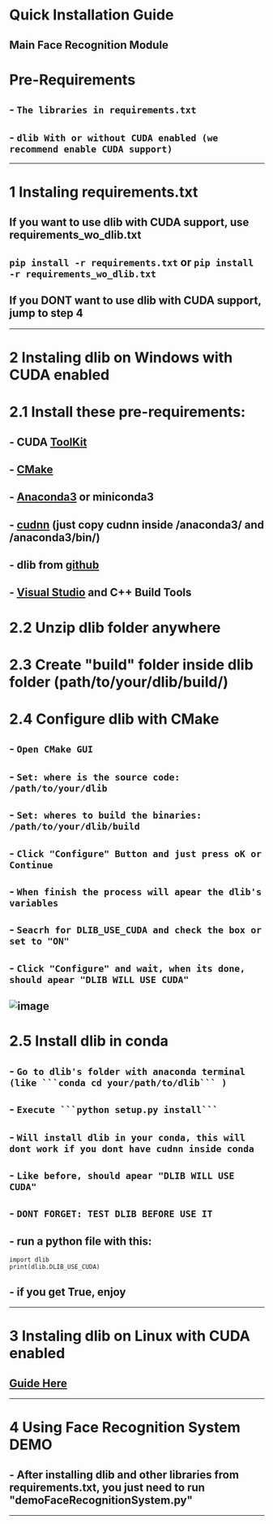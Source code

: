 # Quick Installation Guide
Main Face Recognition Module
---
# Pre-Requirements
##  - `The libraries in requirements.txt`
##  - `dlib With or without CUDA enabled (we recommend enable CUDA support)`
---
# **1** Instaling requirements.txt
## If you want to use dlib with CUDA support, use requirements_wo_dlib.txt
## ```pip install -r requirements.txt``` or ```pip install -r requirements_wo_dlib.txt```
## If you DONT want to use dlib with CUDA support, jump to step **4**
---
# **2** Instaling dlib on Windows with CUDA enabled
# **2.1** Install these pre-requirements:
## - CUDA [ToolKit](https://developer.nvidia.com/cuda-downloads)
## - [CMake](https://cmake.org/download/#latest)
## - [Anaconda3](https://www.anaconda.com/download) or miniconda3
## - [cudnn](https://developer.nvidia.com/downloads/compute/cudnn/secure/8.9.3/local_installers/12.x/cudnn-windows-x86_64-8.9.3.28_cuda12-archive.zip/) (just copy cudnn inside /anaconda3/ and /anaconda3/bin/)
## - dlib from [github](https://github.com/davisking/dlib/releases/tag/v19.24.2)
## - [Visual Studio](https://visualstudio.microsoft.com/pt-br/) and C++ Build Tools

# **2.2** Unzip dlib folder anywhere
# **2.3** Create "build" folder inside dlib folder (path/to/your/dlib/build/)
# **2.4** Configure dlib with CMake
## - `Open CMake GUI`
## - `Set: where is the source code: /path/to/your/dlib`
## - `Set: wheres to build the binaries: /path/to/your/dlib/build`
## - `Click "Configure" Button and just press oK or Continue`
## - `When finish the process will apear the dlib's variables`
## - `Seacrh for DLIB_USE_CUDA and check the box or set to "ON"`
## - `Click "Configure" and wait, when its done, should apear "DLIB WILL USE CUDA"`
## ![image](https://github.com/DUDUKorte/Face-Recognition-Module/assets/40546705/bc7f5bb8-0187-4a2e-80ba-9ff6406f60b1)

# **2.5** Install dlib in conda
## - `Go to dlib's folder with anaconda terminal (like ```conda cd your/path/to/dlib``` )`
## - `Execute ```python setup.py install``` `
## - `Will install dlib in your conda, this will dont work if you dont have cudnn inside conda`
## - `Like before, should apear "DLIB WILL USE CUDA"`
## - `DONT FORGET: TEST DLIB BEFORE USE IT`
## - run a python file with this:
```
import dlib
print(dlib.DLIB_USE_CUDA)
```
## - if you get True, enjoy
---
# **3** Instaling dlib on Linux with CUDA enabled
## [Guide Here](https://gist.github.com/nguyenhoan1988/ed92d58054b985a1b45a521fcf8fa781)
---
# **4** Using Face Recognition System DEMO
## - After installing dlib and other libraries from requirements.txt, you just need to run "demoFaceRecognitionSystem.py"
---
